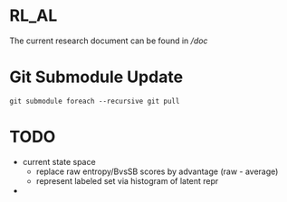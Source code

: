 # RL_AL

The current research document can be found in _/doc_

# Git Submodule Update
```
git submodule foreach --recursive git pull
```

# TODO

- current state space
  - replace raw entropy/BvsSB scores by advantage (raw - average)
  - represent labeled set via histogram of latent repr
- 
